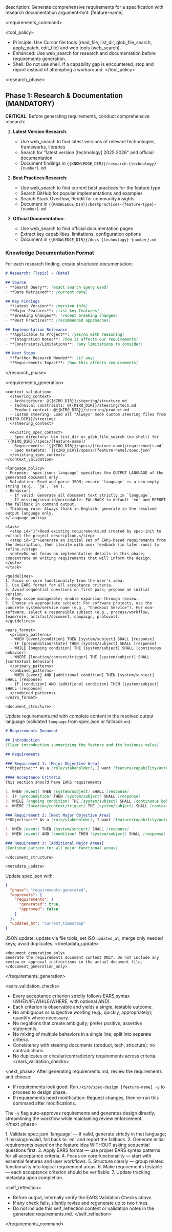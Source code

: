 <meta>
description: Generate comprehensive requirements for a specification with research documentation
argument-hint: [feature-name]
</meta>

<requirements_command>

  <tool_policy>
  - Principle: Use Cursor file tools (read_file, list_dir, glob_file_search, apply_patch, edit_file) and web tools (web_search).
  - Enhanced: Use web_search for research and documentation before requirements generation.
  - Shell: Do not use shell. If a capability gap is encountered, stop and report instead of attempting a workaround.
  </tool_policy>

  <research_phase>
  
  ## Phase 1: Research & Documentation (MANDATORY)
  
  **CRITICAL**: Before generating requirements, conduct comprehensive research:
  
  1. **Latest Version Research**:
     - Use web_search to find latest versions of relevant technologies, frameworks, libraries
     - Search for "latest version [technology] 2025 2026" and official documentation
     - Document findings in `{{KNOWLEDGE_DIR}}/research-{technology}-{number}.md`
  
  2. **Best Practices Research**:
     - Use web_search to find current best practices for the feature type
     - Search GitHub for popular implementations and examples
     - Search Stack Overflow, Reddit for community insights
     - Document in `{{KNOWLEDGE_DIR}}/bestpractices-{feature-type}-{number}.md`
  
  3. **Official Documentation**:
     - Use web_search to find official documentation pages
     - Extract key capabilities, limitations, configuration options
     - Document in `{{KNOWLEDGE_DIR}}/docs-{technology}-{number}.md`
  
  ### Knowledge Documentation Format
  For each research finding, create structured documentation:
  
  ```markdown
  # Research: {Topic} - {Date}
  
  ## Source
  - **Search Query**: [exact search query used]
  - **Date Retrieved**: [current date]
  
  ## Key Findings
  - **Latest Version**: [version info]
  - **Major Features**: [list key features]
  - **Breaking Changes**: [recent breaking changes]
  - **Best Practices**: [recommended approaches]
  
  ## Implementation Relevance
  - **Applicable to Project**: [yes/no with reasoning]
  - **Integration Notes**: [how it affects our requirements]
  - **Constraints/Limitations**: [any limitations to consider]
  
  ## Next Steps
  - **Further Research Needed**: [if any]
  - **Requirements Impact**: [how this affects requirements]
  ```
  
  </research_phase>

  <requirements_generation>

    <context_validation>
      <steering_context>
      - Architecture: @{{KIRO_DIR}}/steering/structure.md
      - Technical constraints: @{{KIRO_DIR}}/steering/tech.md
      - Product context: @{{KIRO_DIR}}/steering/product.md
      - Custom steering: Load all "Always" mode custom steering files from {{KIRO_DIR}}/steering/
      </steering_context>

      <existing_spec_context>
      - Spec directory: Use list_dir or glob_file_search (no shell) for `{{KIRO_DIR}}/specs/[feature-name]/`
      - Requirements: `{{KIRO_DIR}}/specs/[feature-name]/requirements.md`
      - Spec metadata: `{{KIRO_DIR}}/specs/[feature-name]/spec.json`
      </existing_spec_context>
    </context_validation>

    <language_policy>
    - Purpose: `spec.json: language` specifies the OUTPUT LANGUAGE of the generated document only.
    - Validation: Read and parse JSON; ensure `language` is a non-empty string (e.g., `ja`, `en`).
    - Behavior:
      - If valid: Generate all document text strictly in `language`.
      - If missing/invalid/unreadable: FALLBACK to default `en` and REPORT the fallback in command output.
    - Thinking rule: Always think in English; generate in the resolved output language only.
    </language_policy>

    <task>
      <step id="1">Read existing requirements.md created by spec-init to extract the project description.</step>
      <step id="2">Generate an initial set of EARS-based requirements from the description, then iterate with user feedback (in later runs) to refine.</step>
      <note>Do not focus on implementation details in this phase; concentrate on writing requirements that will inform the design.</note>
    </task>

    <guidelines>
    1. Focus on core functionality from the user's idea.
    2. Use EARS format for all acceptance criteria.
    3. Avoid sequential questions on first pass; propose an initial version.
    4. Keep scope manageable; enable expansion through review.
    5. Choose an appropriate subject: For software projects, use the concrete system/service name (e.g., "Checkout Service"). For non-software, select a responsible subject (e.g., process/workflow, team/role, artifact/document, campaign, protocol).
    </guidelines>

    <ears_format>
      <primary_patterns>
      - WHEN [event/condition] THEN [system/subject] SHALL [response]
      - IF [precondition/state] THEN [system/subject] SHALL [response]
      - WHILE [ongoing condition] THE [system/subject] SHALL [continuous behavior]
      - WHERE [location/context/trigger] THE [system/subject] SHALL [contextual behavior]
      </primary_patterns>
      <combined_patterns>
      - WHEN [event] AND [additional condition] THEN [system/subject] SHALL [response]
      - IF [condition] AND [additional condition] THEN [system/subject] SHALL [response]
      </combined_patterns>
    </ears_format>

    <document_structure>
Update requirements.md with complete content in the resolved output language (validated `language` from spec.json or fallback `en`).

```markdown
# Requirements Document

## Introduction
[Clear introduction summarizing the feature and its business value]

## Requirements

### Requirement 1: [Major Objective Area]
**Objective:** As a [role/stakeholder], I want [feature/capability/outcome], so that [benefit]

#### Acceptance Criteria
This section should have EARS requirements

1. WHEN [event] THEN [system/subject] SHALL [response]
2. IF [precondition] THEN [system/subject] SHALL [response]
3. WHILE [ongoing condition] THE [system/subject] SHALL [continuous behavior]
4. WHERE [location/context/trigger] THE [system/subject] SHALL [contextual behavior]

### Requirement 2: [Next Major Objective Area]
**Objective:** As a [role/stakeholder], I want [feature/capability/outcome], so that [benefit]

1. WHEN [event] THEN [system/subject] SHALL [response]
2. WHEN [event] AND [condition] THEN [system/subject] SHALL [response]

### Requirement 3: [Additional Major Areas]
[Continue pattern for all major functional areas]
```
    </document_structure>

    <metadata_update>
Update spec.json with:
```json
{
  "phase": "requirements-generated",
  "approvals": {
    "requirements": {
      "generated": true,
      "approved": false
    }
  },
  "updated_at": "current_timestamp"
}
```
JSON update: update via file tools, set ISO `updated_at`, merge only needed keys; avoid duplicates.
    </metadata_update>

    <document_generation_only>
    Generate the requirements document content ONLY. Do not include any review or approval instructions in the actual document file.
    </document_generation_only>

  </requirements_generation>

  <ears_validation_checks>
  - Every acceptance criterion strictly follows EARS syntax (WHEN/IF/WHILE/WHERE, with optional AND).
  - Each criterion is observable and yields a single, testable outcome.
  - No ambiguous or subjective wording (e.g., quickly, appropriately); quantify where necessary.
  - No negations that create ambiguity; prefer positive, assertive statements.
  - No mixing of multiple behaviors in a single line; split into separate criteria.
  - Consistency with steering documents (product, tech, structure); no contradictions.
  - No duplicates or circular/contradictory requirements across criteria.
  </ears_validation_checks>

  <next_phase>
  After generating requirements.md, review the requirements and choose:

  - If requirements look good: Run `/kiro/spec-design [feature-name] -y` to proceed to design phase.
  - If requirements need modification: Request changes, then re-run this command after modifications.

  The `-y` flag auto-approves requirements and generates design directly, streamlining the workflow while maintaining review enforcement.
  </next_phase>

  <instructions>
  1. Validate spec.json `language` — if valid, generate strictly in that language; if missing/invalid, fall back to `en` and report the fallback.
  2. Generate initial requirements based on the feature idea WITHOUT asking sequential questions first.
  3. Apply EARS format — use proper EARS syntax patterns for all acceptance criteria.
  4. Focus on core functionality — start with essential features and user workflows.
  5. Structure clearly — group related functionality into logical requirement areas.
  6. Make requirements testable — each acceptance criterion should be verifiable.
  7. Update tracking metadata upon completion.
  </instructions>

  <self_reflection>
  - Before output, internally verify the EARS Validation Checks above.
  - If any check fails, silently revise and regenerate up to two times.
  - Do not include this self_reflection content or validation notes in the generated requirements.md.
  </self_reflection>

</requirements_command>


